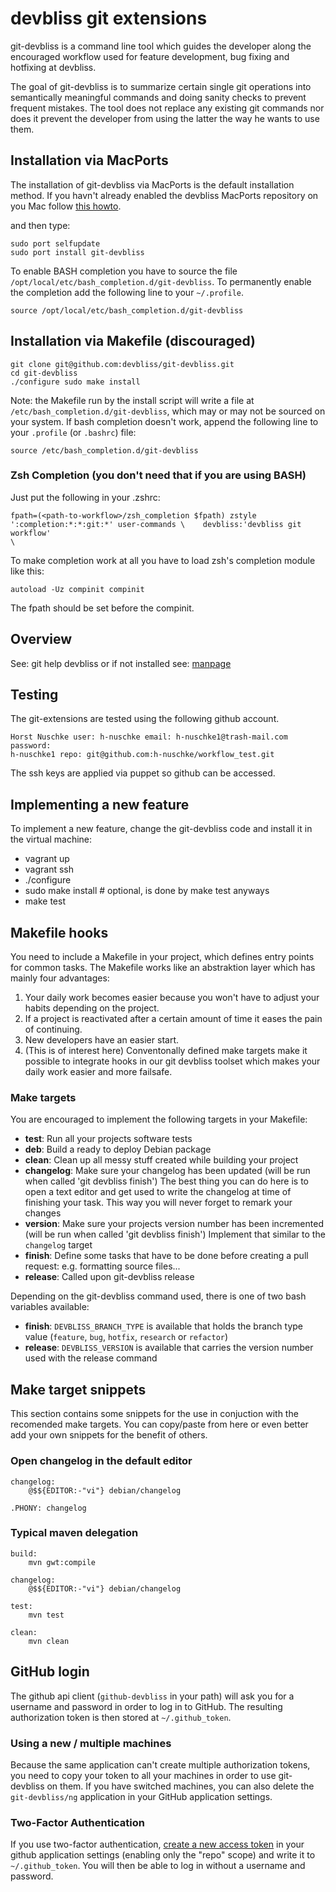 # devbliss git extensions

git-devbliss is a command line tool which guides the developer along the
encouraged workflow used for feature development, bug fixing and hotfixing at
devbliss.

The goal of git-devbliss is to summarize certain single git operations into
semantically meaningful commands and doing sanity checks to prevent frequent
mistakes.
The tool does not replace any existing git commands nor does it
prevent the developer from using the latter the way he wants to use them.

## Installation via MacPorts

The installation of git-devbliss via MacPorts is the default installation
method. If you havn't already enabled the devbliss MacPorts repository on you
Mac follow [this howto](https://github.com/devbliss/macports/blob/master/README.md).

and then type:

    sudo port selfupdate
    sudo port install git-devbliss

To enable BASH completion you have to source the file
`/opt/local/etc/bash_completion.d/git-devbliss`. To permanently enable the
completion add the following line to your `~/.profile`.

    source /opt/local/etc/bash_completion.d/git-devbliss

## Installation via Makefile (discouraged)

    git clone git@github.com:devbliss/git-devbliss.git
    cd git-devbliss
    ./configure sudo make install

Note: the Makefile run by the install script will write a file at
`/etc/bash_completion.d/git-devbliss`, which may or may not be sourced on your
system. If bash completion doesn't work, append the following line to your
`.profile` (or `.bashrc`) file:

    source /etc/bash_completion.d/git-devbliss

### Zsh Completion (you don't need that if you are using BASH)

Just put the following in your .zshrc:

    fpath=(<path-to-workflow>/zsh_completion $fpath) zstyle
    ':completion:*:*:git:*' user-commands \    devbliss:'devbliss git workflow'
    \


To make completion work at all you have to load zsh's completion module like
this:

    autoload -Uz compinit compinit

The fpath should be set before the compinit.

## Overview

See: git help devbliss or if not installed see:
[manpage](https://github.com/devbliss/git-devbliss/blob/master/man1/git-devbliss.1)

## Testing

The git-extensions are tested using the following github account.

    Horst Nuschke user: h-nuschke email: h-nuschke1@trash-mail.com password:
    h-nuschke1 repo: git@github.com:h-nuschke/workflow_test.git

The ssh keys are applied via puppet so github can be accessed.

## Implementing a new feature

To implement a new feature, change the git-devbliss code and install it in the virtual machine:
  - vagrant up
  - vagrant ssh
  - ./configure
  - sudo make install # optional, is done by make test anyways
  - make test

## Makefile hooks

You need to include a Makefile in your project, which defines entry points for
common tasks. The Makefile works like an abstraktion layer which has mainly
four advantages:

 1. Your daily work becomes easier because you won't have to adjust your habits
    depending on the project.
 2. If a project is reactivated after a certain amount of time it eases the
    pain of continuing.
 3. New developers have an easier start.
 4. (This is of interest here) Conventonally defined make targets make it
    possible to integrate hooks in our git devbliss toolset which makes your
    daily work easier and more failsafe.

### Make targets

You are encouraged to implement the following targets in your Makefile:

- **test**: Run all your projects software tests
- **deb**: Build a ready to deploy Debian package
- **clean**: Clean up all messy stuff created while building your project
- **changelog**: Make sure your changelog has been updated (will be run when
  called 'git devbliss finish') The best thing you can do here is to open a
  text editor and get used to write the changelog at time of finishing your
  task. This way you will never forget to remark your changes
- **version**: Make sure your projects version number has been incremented
  (will be run when called 'git devbliss finish') Implement that similar to the
  `changelog` target
- **finish**: Define some tasks that have to be done before creating a pull
  request: e.g. formatting source files...
- **release**: Called upon git-devbliss release

Depending on the git-devbliss command used, there is one of two bash variables
available:
- **finish**:  `DEVBLISS_BRANCH_TYPE` is available that holds the branch type
  value (`feature`, `bug`, `hotfix`, `research` or `refactor`)
- **release**: `DEVBLISS_VERSION` is available that carries the version number
  used with the release command

## Make target snippets

This section contains some snippets for the use in conjuction with the
recomended make targets. You can copy/paste from here or even better add your
own snippets for the benefit of others.

### Open changelog in the default editor

    changelog:
    	@$${EDITOR:-"vi"} debian/changelog

    .PHONY: changelog

### Typical maven delegation

    build:
    	mvn gwt:compile

    changelog:
    	@$${EDITOR:-"vi"} debian/changelog

    test:
    	mvn test

    clean:
    	mvn clean

## GitHub login

The github api client (`github-devbliss` in your path) will ask you for a username
and password in order to log in to GitHub. The resulting authorization token is then
stored at `~/.github_token`.

### Using a new / multiple machines

Because the same application can't create multiple authorization tokens, you need to
copy your token to all your machines in order to use git-devbliss on them. If you have
switched machines, you can also delete the `git-devbliss/ng` application in your GitHub
application settings.

### Two-Factor Authentication

If you use two-factor authentication,
[create a new access token](https://github.com/settings/tokens/new) in your github
application settings (enabling only the "repo" scope) and write it to
`~/.github_token`. You will then be able to log in without a username and password.
